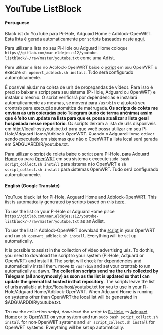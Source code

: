 # YouTube ListBlock

#### Portuguese

Black list do YouTube para Pi-Hole, Adguard Home e Adblock-OpenWRT. Esta lista é gerada automaticamente por scripts baseados neste [aqui](https://discourse.pi-hole.net/t/how-do-i-block-ads-on-youtube/253/456).

Para utilizar a lista no seu Pi-Hole ou Adguard Home coloque `https://gitlab.com/marieldejesus12/youtube-listblock/-/raw/master/youtube.txt` como uma Adlist.

Para utilizar a lista no Adblock-OpenWRT baixe o [script](https://gitlab.com/marieldejesus12/youtube-listblock/-/raw/master/openwrt_adblock.sh) em seu OpenWRT e execute `sh openwrt_adblock.sh install`. Tudo será configurado automaticamente.

É possível ajudar na coleta de urls de propagandas de vídeos. Para isso é preciso baixar o script para seu sistema (Pi-Hole, Adguard ou OpenWRT) e instalar o mesmo. O script verificará por depêndencias e instalará automaticamente as mesmas, se moverá para `/usr/bin` e ajustará seu crontrab para execução automática de madrugada. **Os scripts de coleta me enviam as urls coletadas pelo Telegram (tudo de forma anônima) assim que é feito um update na lista para que eu possa atualizar a lista geral hospedada nesse repositório**. Os scripts deixam a lista de urls disponíveis em http://localhost/youtube.txt para que você possa utilizar em seu Pi-Hole/Adguard Home/Adblock-OpenWRT. Quando o Adguard Home estiver sendo executado em sistemas que não o OpenWRT a lista local será gerada em $ADGUARDDIR/youtube.txt.

Para utilizar o script de coleta baixe o script para [Pi-Hole](https://gitlab.com/marieldejesus12/youtube-listblock/-/raw/master/pihole_collect.sh), para [Adguard Home](https://gitlab.com/marieldejesus12/youtube-listblock/-/raw/master/adguard_collect.sh) ou para [OpenWRT](https://gitlab.com/marieldejesus12/youtube-listblock/-/raw/master/openwrt_collect.sh) em seu sistema e execute `sudo bash script_collect.sh install` para sistema não OpenWRT e `sh script_collect.sh install` para sistemas OpenWRT. Tudo será configurado automaticamente.


#### English (Google Translate)

YouTube black list for Pi-Hole, Adguard Home and Adblock-OpenWRT. This list is automatically generated by scripts based on this [here](https://discourse.pi-hole.net/t/how-do-i-block-ads-on-youtube/253/456).

To use the list on your Pi-Hole or Adguard Home place `https://gitlab.com/marieldejesus12/youtube-listblock/-/raw/master/youtube.txt` as an Adlist.

To use the list in Adblock-OpenWRT download the [script](https://gitlab.com/marieldejesus12/youtube-listblock/-/raw/master/openwrt_adblock.sh) in your OpenWRT and run `sh openwrt_adblock.sh install`. Everything will be set up automatically.

It is possible to assist in the collection of video advertising urls. To do this, you need to download the script to your system (Pi-Hole, Adguard or OpenWRT) and install it. The script will check for dependencies and automatically install them, move to `/usr/bin` and set your crontrab to run automatically at dawn. **The collection scripts send me the urls collected by Telegram (all anonymously) as soon as the list is updated so that I can update the general list hosted in that repository**. The scripts leave the list of urls available at http://localhost/youtube.txt for you to use in your Pi-Hole/Adguard Home/Adblock-OpenWRT. When Adguard Home is running on systems other than OpenWRT the local list will be generated in $ADGUARDDIR/youtube.txt.

To use the collection script, download the script to [Pi-Hole](https://gitlab.com/marieldejesus12/youtube-listblock/-/raw/master/pihole_collect.sh), to [Adguard Home](https://gitlab.com/marieldejesus12/youtube-listblock/-/raw/master/adguard_collect.sh) or to [OpenWRT](https://gitlab.com/marieldejesus12/youtube-listblock/-/raw/master/openwrt_collect.sh) on your system and run `sudo bash script_collect.sh install` for non-OpenWRT systems and` sh script_collect.sh install` for OpenWRT systems. Everything will be set up automatically.
